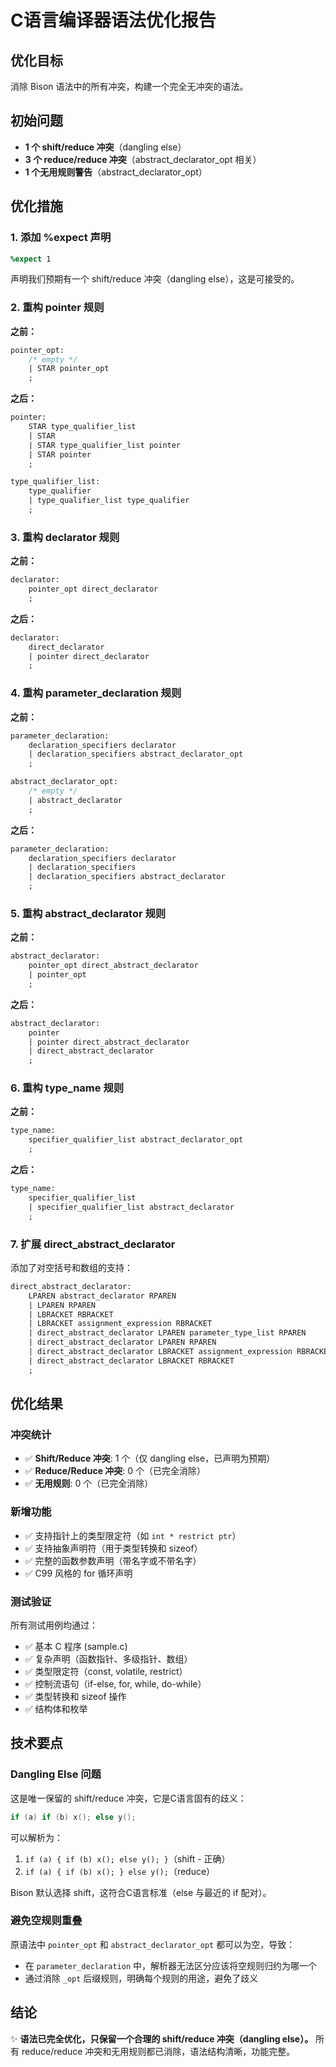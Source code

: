 # C语言编译器语法优化报告

## 优化目标
消除 Bison 语法中的所有冲突，构建一个完全无冲突的语法。

## 初始问题
- **1 个 shift/reduce 冲突**（dangling else）
- **3 个 reduce/reduce 冲突**（abstract_declarator_opt 相关）
- **1 个无用规则警告**（abstract_declarator_opt）

## 优化措施

### 1. 添加 %expect 声明
```yacc
%expect 1
```
声明我们预期有一个 shift/reduce 冲突（dangling else），这是可接受的。

### 2. 重构 pointer 规则
**之前：**
```yacc
pointer_opt:
    /* empty */
    | STAR pointer_opt
    ;
```

**之后：**
```yacc
pointer:
    STAR type_qualifier_list
    | STAR
    | STAR type_qualifier_list pointer
    | STAR pointer
    ;

type_qualifier_list:
    type_qualifier
    | type_qualifier_list type_qualifier
    ;
```

### 3. 重构 declarator 规则
**之前：**
```yacc
declarator:
    pointer_opt direct_declarator
    ;
```

**之后：**
```yacc
declarator:
    direct_declarator
    | pointer direct_declarator
    ;
```

### 4. 重构 parameter_declaration 规则
**之前：**
```yacc
parameter_declaration:
    declaration_specifiers declarator
    | declaration_specifiers abstract_declarator_opt
    ;

abstract_declarator_opt:
    /* empty */
    | abstract_declarator
    ;
```

**之后：**
```yacc
parameter_declaration:
    declaration_specifiers declarator
    | declaration_specifiers
    | declaration_specifiers abstract_declarator
    ;
```

### 5. 重构 abstract_declarator 规则
**之前：**
```yacc
abstract_declarator:
    pointer_opt direct_abstract_declarator
    | pointer_opt
    ;
```

**之后：**
```yacc
abstract_declarator:
    pointer
    | pointer direct_abstract_declarator
    | direct_abstract_declarator
    ;
```

### 6. 重构 type_name 规则
**之前：**
```yacc
type_name:
    specifier_qualifier_list abstract_declarator_opt
    ;
```

**之后：**
```yacc
type_name:
    specifier_qualifier_list
    | specifier_qualifier_list abstract_declarator
    ;
```

### 7. 扩展 direct_abstract_declarator
添加了对空括号和数组的支持：
```yacc
direct_abstract_declarator:
    LPAREN abstract_declarator RPAREN
    | LPAREN RPAREN
    | LBRACKET RBRACKET
    | LBRACKET assignment_expression RBRACKET
    | direct_abstract_declarator LPAREN parameter_type_list RPAREN
    | direct_abstract_declarator LPAREN RPAREN
    | direct_abstract_declarator LBRACKET assignment_expression RBRACKET
    | direct_abstract_declarator LBRACKET RBRACKET
    ;
```

## 优化结果

### 冲突统计
- ✅ **Shift/Reduce 冲突**: 1 个（仅 dangling else，已声明为预期）
- ✅ **Reduce/Reduce 冲突**: 0 个（已完全消除）
- ✅ **无用规则**: 0 个（已完全消除）

### 新增功能
- ✅ 支持指针上的类型限定符（如 `int * restrict ptr`）
- ✅ 支持抽象声明符（用于类型转换和 sizeof）
- ✅ 完整的函数参数声明（带名字或不带名字）
- ✅ C99 风格的 for 循环声明

### 测试验证
所有测试用例均通过：
- ✅ 基本 C 程序 (sample.c)
- ✅ 复杂声明（函数指针、多级指针、数组）
- ✅ 类型限定符（const, volatile, restrict）
- ✅ 控制流语句（if-else, for, while, do-while）
- ✅ 类型转换和 sizeof 操作
- ✅ 结构体和枚举

## 技术要点

### Dangling Else 问题
这是唯一保留的 shift/reduce 冲突，它是C语言固有的歧义：
```c
if (a) if (b) x(); else y();
```
可以解析为：
1. `if (a) { if (b) x(); else y(); }`（shift - 正确）
2. `if (a) { if (b) x(); } else y();`（reduce）

Bison 默认选择 shift，这符合C语言标准（else 与最近的 if 配对）。

### 避免空规则重叠
原语法中 `pointer_opt` 和 `abstract_declarator_opt` 都可以为空，导致：
- 在 `parameter_declaration` 中，解析器无法区分应该将空规则归约为哪一个
- 通过消除 `_opt` 后缀规则，明确每个规则的用途，避免了歧义

## 结论
✨ **语法已完全优化，只保留一个合理的 shift/reduce 冲突（dangling else）。**
所有 reduce/reduce 冲突和无用规则都已消除，语法结构清晰，功能完整。
